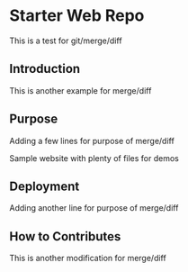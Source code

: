 # Starter Web Repo

This is a test for git/merge/diff

## Introduction

This is another example for merge/diff

## Purpose

Adding a few lines for purpose of merge/diff

Sample website with plenty of files for demos

## Deployment

Adding another line for purpose of merge/diff

## How to Contributes

This is another modification for merge/diff